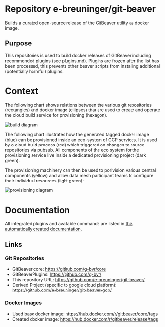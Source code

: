 
# Repository e-breuninger/git-beaver

Builds a curated open-source release of the GitBeaver utility as docker image. 

## Purpose

This repositories is used to build docker releases of GitBeaver including recommended plugins (see plugins.md). 
Plugins are frozen after the list has been processed, this prevents other beaver scripts from installing additional
(potentially harmful) plugins.

# Context

The following chart shows relations between the various git repositories (rectangles) and docker image (ellipses) that are
used to create and operate the cloud build service for provisioning (hexagon). 

![build diagram](http://www.plantuml.com/plantuml/proxy?cache=no&src=https://raw.githubusercontent.com/e-breuninger/git-beaver/main/puml/build.puml)

The following chart illustrates how the generated tagged docker image (blue) can be provisioned inside an eco-system
of GCP services. It is used by a cloud build process (red) which triggered on changes to source repositories via pubsub.
All components of the eco system for the provisioning service live inside a dedicated provisioning project (dark green).

The provisioning machinery can then be used to porivision various central components (yellow) and allow data mesh participant 
teams to configure their individual resources (light green): 

![provisioning diagram](http://www.plantuml.com/plantuml/proxy?cache=no&src=https://raw.githubusercontent.com/e-breuninger/git-beaver/main/puml/provisioning.puml)

# Documentation

All integrated plugins and available commands are listed in [this automatically created documentation](https://htmlpreview.github.io/?https://raw.githubusercontent.com/e-breuninger/git-beaver/main/doc/autocreated/index.html).

## Links

### Git Repositories
* GitBeaver core: https://github.com/g-bvr/core
* GitBeaverPlugins: https://github.com/g-bvr/
* This repository URL: https://github.com/e-breuninger/git-beaver/
* Derived Project (specific to google cloud platform): https://github.com/e-breuninger/git-beaver-gcp/

### Docker Images
* Used base docker image: https://hub.docker.com/r/gitbeaver/core/tags
* Created docker image: https://hub.docker.com/r/gitbeaver/release/tags

